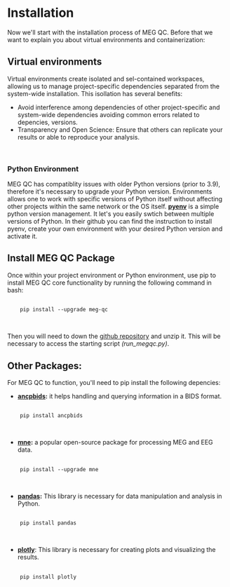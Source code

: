 # Installation

Now we'll start with the installation process of MEG QC. Before that we want to explain you about virtual environments and containerization:
<br>

## Virtual environments
Virtual environments create isolated and sel-contained workspaces, allowing us to manage project-specific dependencies separated from the system-wide installation. This isollation has several benefits:
- Avoid interference among dependencies of other project-specific and system-wide dependencies avoiding common errors related to depencies, versions.
- Transparency and Open Science: Ensure that others can replicate your results or able to reproduce your analysis.
<br>

### Python Environment

MEG QC has compatiblity issues with older Python versions (prior to 3.9), therefore it's necessary to upgrade your Python version. Environments allows one to work with specific versions of Python itself without affecting other projects within the same network or the OS itself.
**[pyenv](https://github.com/pyenv/pyenv)** is a simple python version management. It let's you easily swtich between multiple versions of Python. In their github you can find the instruction to install pyenv, create your own environment with your desired Python version and activate it. 
<br>

## Install MEG QC Package
Once within your project environment or Python environment, use pip to install MEG QC core functionality by running the following command in bash:
##
        pip install --upgrade meg-qc
<br>

Then you will need to down the [github repository](https://github.com/ANCPLabOldenburg/MEGqc) and unzip it. This will be necessary to access the starting script *(run_megqc.py)*.
<br>

## Other Packages:
For MEG QC to function, you'll need to pip install the following depencies:

- **[ancpbids](https://ancpbids.readthedocs.io/en/latest/userDocCombined.html):** it helps handling and querying information in a BIDS format.
##
        pip install ancpbids
<br>

- **[mne](https://mne.tools/stable/index.html):** a popular open-source package for processing MEG and EEG data.
##
        pip install --upgrade mne
<br>

- **[pandas](https://pandas.pydata.org/docs/):** This library is necessary for data manipulation and analysis in Python.
##
        pip install pandas
<br>

- **[plotly](https://plotly.com/python-api-reference/)**: This library is necessary for creating plots and visualizing the results.
##
        pip install plotly